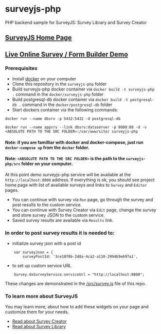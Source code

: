 # surveyjs-php
PHP backend sample for SurveyJS: Survey Library and Survey Creator

## [SurveyJS Home Page](https://surveyjs.io/Examples/Service/)

## [Live Online Survey / Form Builder Demo](https://surveyjs-php.herokuapp.com/)


### Prerequisites
- Install [docker](https://www.docker.com/) on your computer
- Clone this repository in the `surveyjs-php` folder
- Build surveyjs-php docker container via `docker build -t surveyjs-php .` command in the `docker/surveyjs-php` folder
- Build postgresql-db docker container via `docker build -t postgresql-db .` command in the `docker/postgresql-db` folder
- Start dockers container via the following commands:

`docker run --name dbsrv -p 5432:5432 -d postgresql-db`

`docker run --name appsrv --link dbsrv:dataserver -p 8000:80 -d -v <ABSOLUTE PATH TO THE SRC FOLDER>:/var/www/site/ surveyjs-php`

#### Note: if you are familliar with docker and docker-compose, just run `docker-compose up` from the `docker` folder.
#### Note: `<ABSOLUTE PATH TO THE SRC FOLDER>` is the path to the `surveyjs-php/src` folder on your computer.


At this point demo surveyjs-php service will be available at the `http://localhost:8000` address.
If everything is ok, you should see project home page with list of available surveys and links to `Survey` and `Editor` pages.
- You can continue with survey via `Run` page, go through the survey and post results to the custom service.
- You can continue with Survey Creator via `Edit` page, change the survey and store survey JSON to the custom service.
- Saved survey results are available via `Results` link.


### In order to post survey results it is needed to:
- initialize survey json with a post id
```
    var surveyJson = {
        surveyPostId: '3ce10f8b-2d8a-4ca2-a110-2994b9e697a1',
```
- to set up custom service URL
```
    Survey.dxSurveyService.serviceUrl = "http://localhost:8000";
```
These changes are demonstrated in the [/src/survey.js](https://github.com/surveyjs/surveyjs-php/blob/master/src/survey.js) file of this repo.

### To learn more about SurveyJS

You may learn more, about how to add these widgets on your page and customize them for your needs.

- [Read about Survey Creator](https://surveyjs.io/Documentation/Builder/?id=Survey-Builder-Overview) 
- [Read about Survey Library](https://surveyjs.io/Documentation/Library/?id=LibraryOverview)